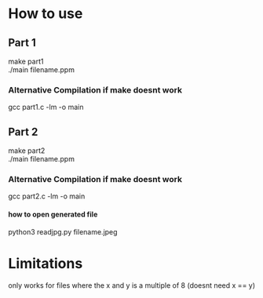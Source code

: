 # How to use
## Part 1
make part1 <br>
./main filename.ppm

### Alternative Compilation if make doesnt work
gcc part1.c -lm -o main

## Part 2
make part2 <br>
./main filename.ppm

### Alternative Compilation if make doesnt work
gcc part2.c -lm -o main

#### how to open generated file
python3 readjpg.py filename.jpeg

# Limitations
only works for files where the x and y is a multiple of 8 (doesnt need x == y)